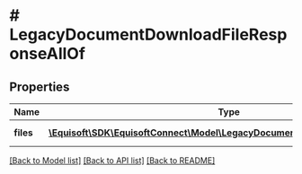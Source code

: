 # # LegacyDocumentDownloadFileResponseAllOf

## Properties

Name | Type | Description | Notes
------------ | ------------- | ------------- | -------------
**files** | [**\Equisoft\SDK\EquisoftConnect\Model\LegacyDocumentBase64FilePayloadItem[]**](LegacyDocumentBase64FilePayloadItem.md) | Array of documents | [optional]

[[Back to Model list]](../../README.md#models) [[Back to API list]](../../README.md#endpoints) [[Back to README]](../../README.md)
